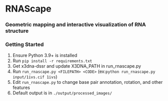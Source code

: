 # RNAScape
### Geometric mapping and interactive visualization of RNA structure

### Getting Started
1. Ensure Python 3.9+ is installed
2. Run `pip install -r requirements.txt`
3. Get x3dna-dssr and update X3DNA_PATH in run_rnascape.py
4. Run `run_rnascape.py <FILEPATH> <CODE>` (ex:`python run_rnascape.py input/1ivs.cif 1ivs`)
5. Edit `run_rnascape.py` to change base pair annotation, rotation, and other features
6. Default output is in `./output/processed_images/`
